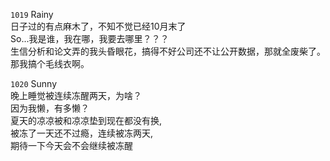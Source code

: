 ``1019`` Rainy   
日子过的有点麻木了，不知不觉已经10月末了  
So...我是谁，我在哪，我要去哪里？？？    
生信分析和论文弄的我头昏眼花，搞得不好公司还不让公开数据，那就全废柴了。那我搞个毛线衣啊。   

``1020`` Sunny    
晚上睡觉被连续冻醒两天，为啥？   
因为我懒，有多懒？  
夏天的凉凉被和凉凉垫到现在都没有换,  
被冻了一天还不过瘾，连续被冻两天,   
期待一下今天会不会继续被冻醒    


